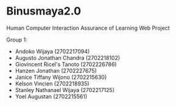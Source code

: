 # Binusmaya2.0
Human Computer Interaction Assurance of Learning Web Project

Group 1:
- Andoko Wijaya (2702217094)
- Augusto Jonathan Chandra (2702218102)
- Giovincent Ricel's Tanoto (2702226786)
- Hanzen Jonathan (2702227675)
- Janice Tiffany Wijono (2702215630)
- Kelson Vincien (2702218935)
- Stanley Nathanael Wijaya (2702217125)
- Yoel Augustan (2702215561)
